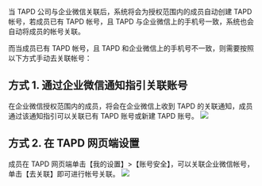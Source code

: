 当 TAPD 公司与企业微信关联后，系统将会为授权范围内的成员自动创建 TAPD 帐号，若成员已有 TAPD 帐号，且 TAPD 与企业微信上的手机号一致，系统也会自动将成员的帐号关联。

而当成员已有 TAPD 帐号，且 TAPD 和企业微信上的手机号不一致，则需要按照以下方式手动去关联帐号：

## 方式 1. 通过企业微信通知指引关联账号
在企业微信授权范围内的成员，将会在企业微信上收到 TAPD 的关联通知，成员通过该通知指引可以关联已有 TAPD 账号或新建 TAPD 账号。
![](https://mc.qcloudimg.com/static/img/8f926045554e755506652b3d9d21a13a/image.png)

## 方式 2. 在 TAPD 网页端设置
成员在 TAPD 网页端单击【我的设置】>【账号安全】，可以关联企业微信帐号，单击【去关联】即可进行帐号关联。
![](https://mc.qcloudimg.com/static/img/4a00619914c7b298992404bc37ab2020/image.png)


